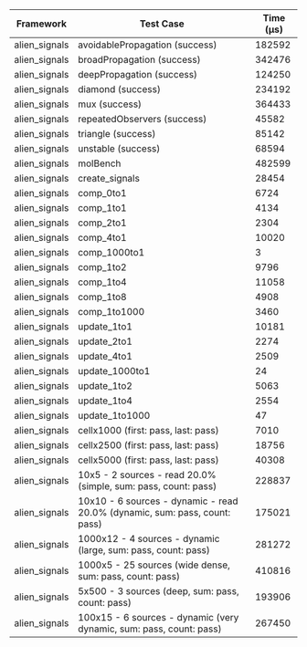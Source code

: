 | Framework | Test Case | Time (μs) |
| --- | --- | --- |
| alien_signals | avoidablePropagation (success) | 182592 |
| alien_signals | broadPropagation (success) | 342476 |
| alien_signals | deepPropagation (success) | 124250 |
| alien_signals | diamond (success) | 234192 |
| alien_signals | mux (success) | 364433 |
| alien_signals | repeatedObservers (success) | 45582 |
| alien_signals | triangle (success) | 85142 |
| alien_signals | unstable (success) | 68594 |
| alien_signals | molBench | 482599 |
| alien_signals | create_signals | 28454 |
| alien_signals | comp_0to1 | 6724 |
| alien_signals | comp_1to1 | 4134 |
| alien_signals | comp_2to1 | 2304 |
| alien_signals | comp_4to1 | 10020 |
| alien_signals | comp_1000to1 | 3 |
| alien_signals | comp_1to2 | 9796 |
| alien_signals | comp_1to4 | 11058 |
| alien_signals | comp_1to8 | 4908 |
| alien_signals | comp_1to1000 | 3460 |
| alien_signals | update_1to1 | 10181 |
| alien_signals | update_2to1 | 2274 |
| alien_signals | update_4to1 | 2509 |
| alien_signals | update_1000to1 | 24 |
| alien_signals | update_1to2 | 5063 |
| alien_signals | update_1to4 | 2554 |
| alien_signals | update_1to1000 | 47 |
| alien_signals | cellx1000 (first: pass, last: pass) | 7010 |
| alien_signals | cellx2500 (first: pass, last: pass) | 18756 |
| alien_signals | cellx5000 (first: pass, last: pass) | 40308 |
| alien_signals | 10x5 - 2 sources - read 20.0% (simple, sum: pass, count: pass) | 228837 |
| alien_signals | 10x10 - 6 sources - dynamic - read 20.0% (dynamic, sum: pass, count: pass) | 175021 |
| alien_signals | 1000x12 - 4 sources - dynamic (large, sum: pass, count: pass) | 281272 |
| alien_signals | 1000x5 - 25 sources (wide dense, sum: pass, count: pass) | 410816 |
| alien_signals | 5x500 - 3 sources (deep, sum: pass, count: pass) | 193906 |
| alien_signals | 100x15 - 6 sources - dynamic (very dynamic, sum: pass, count: pass) | 267450 |
